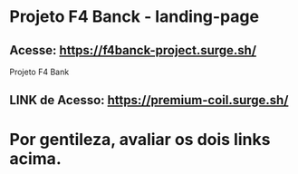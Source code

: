 # Projeto F4 Banck - landing-page

## Acesse: https://f4banck-project.surge.sh/

Projeto F4 Bank 

## LINK de Acesso: https://premium-coil.surge.sh/  

# Por gentileza, avaliar os dois links acima. 


